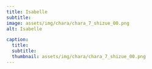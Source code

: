 ```yaml
---
title: Isabelle
subtitle: 
image: assets/img/chara/chara_7_shizue_00.png
alt: Isabelle

caption:
  title:
  subtitle: 
  thumbnail: assets/img/chara/chara_7_shizue_00.png
---
```

